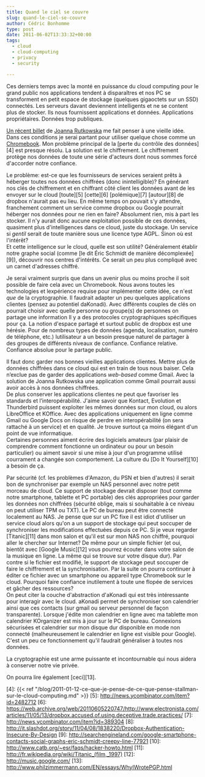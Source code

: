 ```yaml
---
title: Quand le ciel se couvre
slug: quand-le-ciel-se-couvre
author: Cédric Bonhomme
type: post
date: 2011-06-02T13:33:32+00:00
tags:
  - cloud
  - cloud-computing
  - privacy
  - security

---
```

Ces derniers temps avec la monté en puissance du cloud computing pour le grand
public nos applications tendent à disparaîtres et nos PC se transforment en
petit espace de stockage (quelques gigaoctets sur un SSD) connectés. Les
serveurs davant deviennent intelligents et ne se content plus de stocker.
Ils nous fournissent applications et données. Applications propriétaires.
Données trop publiques.

[Un récent billet][1] de [Joanna Rutkowska][2] me fait penser à une vieille
idée. Dans ces conditions je serai partant pour utiliser quelque chose comme un
[Chromebook][3]. Mon problème principal de la [perte du contrôle des données][4]
est presque résolu. La solution est le chiffrement. Le chiffrement protège nos
données de toute une série d'acteurs dont nous sommes forcé d'accorder notre
confiance.

Le problème: est-ce que les fournisseurs de services seraient prêts à héberger
toutes nos données chiffrées (donc inintelligible)? En générant nos clés de
chiffrement et en chiffrant côté client les données avant de les envoyer sur
le cloud [toute][5] [cette][6] [polémique][7] [autour][8] de dropbox n'aurait
pas eu lieu. En même temps on pouvait s'y attendre, franchement comment un
service comme dropbox ou Google pourrait héberger nos données pour ne rien en
faire? Absolument rien, mis à part les stocker. Il n'y aurait donc aucune
exploitation possible de ces données, quasiment plus d'intelligences dans ce
cloud, juste du stockage. Un service si _gentil_ serait de toute manière sous
une licence type AGPL. Sinon où est l'intérêt?  
Et cette intelligence sur le cloud, quelle est son utilité? Généralement établir
notre graphe social (comme [le dit Éric Schmidt de manière décomplexée][9]),
découvrir nos centres d'intérêts. Ce serait un peu plus compliqué avec un carnet
d'adresses chiffré.

Je serai vraiment surpris que dans un avenir plus ou moins proche il soit
possible de faire cela avec un Chromebook. Nous avons toutes les technologies
et lexpérience requise pour implémenter cette idée, ce n'est _que_ de la
cryptographie. Il faudrait adapter un peu quelques applications clientes
(pensez au potentiel daKonadi). Avec différents couples de clés on pourrait
choisir avec quelle personne ou groupe(s) de personnes on partage une
information Il y a des protocoles cryptographiques spécifiques pour ça.
La notion d'espace partagé et surtout public de dropbox est une hérésie. Pour de
nombreux types de données (agenda, localisation, numéro de téléphone, etc.)
lutilisateur a un besoin presque naturel de partager à des groupes de
différents niveaux de confiance. Confiance relative. Confiance absolue pour le
partage public.

Il faut donc garder nos bonnes vieilles applications clientes. Mettre plus de
données chiffrées dans ce cloud qui est en train de tous nous baiser. Cela
n’exclue pas de garder des applications _web-based_ comme Gmail. Avec la
solution de Joanna Rutkowska une application comme Gmail pourrait aussi avoir
accès à nos données chiffrées.  
De plus conserver les applications clientes ne peut que favoriser les standards
et l’interopérabilité. J'aime savoir que Kontact, Evolution et Thunderbird
puissent exploiter les mêmes données sur mon cloud, ou alors LibreOffice et
KOffice. Avec des applications uniquement en ligne comme Gmail ou Google Docs
on risque de perdre en interopérabilité (on sera rattaché à un service) et en
qualité. Je trouve surtout ça moins élégant d'un point de vue informatique.  
Certaines personnes aiment écrire des logiciels amateurs (par plaisir de
comprendre comment fonctionne un ordinateur ou pour un besoin particulier) ou
aiment savoir si une mise à jour d'un programme utilisé courrament a changée
son comportement. La culture du [Do It Yourself][10] a besoin de ça.

Par sécurité (cf. les problèmes d'Amazon, du PSN et bien d'autres) il serait
bon de synchroniser par exemple un NAS personnel avec notre petit morceau de
cloud. Ce support de stockage devrait disposer (tout comme notre smartphone,
tablette et PC portable) des clés appropriées pour garder les données non
chiffrées (sécurité oblige, mais si souhaitable à ce niveau on peut utiliser
TPM ou TXT). Le PC de bureau peut être connecté localement au NAS. Je pense que
sur un PC fixe il est idiot d'utiliser un service cloud alors qu'on a un support
de stockage qui peut soccuper de synchroniser les modifications effectuées
depuis ce PC. Si je veux regarder [Titanic][11] dans mon salon et qu'il est
sur mon NAS non chiffré, pourquoi aller le chercher sur Internet? De même pour
un simple fichier (et oui, bientôt avec [Google Music][12] vous pourrez écouter
dans votre salon de la musique en ligne. La même qui se trouve sur votre disque
dur). Par contre si le fichier est modifié, le support de stockage peut soccuper
de faire le chiffrement et la synchronisation. Par la suite on pourra continuer
à éditer ce fichier avec un smartphone ou appareil type Chromebook sur le
cloud. Pourquoi faire confiance inutilement à toute une flopée de services et
gâcher des ressources?  
On peut citer la couche d'abstraction d'aKonadi qui est très intéressante pour
interagir avec le cloud. aKonadi permet de synchroniser son calendrier ainsi
que ces contacts (sur gmail ou serveur personnel de façon transparente).
Lorsque j'édite mon calendrier en ligne avec ma tablette mon calendrier
KOrganizer est mis à jour sur le PC de bureau. Connexions sécurisées et
calendrier sur mon disque dur disponible en mode non connecté (malheureusement
le calendrier en ligne est visible pour Google). C'est un peu ce fonctionnement
qu'il faudrait généraliser à toutes nos données.

La cryptographie est une arme puissante et incontournable qui nous aidera à
conserver notre vie privée.

On pourra lire également [ceci][13].

 [1]: http://theinvisiblethings.blogspot.com/2011/05/untrusting-cloud.html
 [2]: http://webhosting.pl/files/groups/editors/bezpieczenstwo/2009_05/joanna_rutkowska_02.jpg
 [3]: http://www.google.com/chromebook/#
 [4]: {{< ref "/blog/2011-01-12-ce-que-je-pense-de-ce-que-pense-stallman-sur-le-cloud-computing.md" >}}
 [5]: http://news.ycombinator.com/item?id=2482712
 [6]: https://web.archive.org/web/20110605220747/http://www.electronista.com/articles/11/05/13/dropbox.accused.of.using.deceptive.trade.practices/
 [7]: http://news.ycombinator.com/item?id=389304
 [8]: http://it.slashdot.org/story/11/04/08/1838220/Dropbox-Authentication-Insecure-By-Design
 [9]: http://searchengineland.com/google-smartphone-contacts-social-graphs-eric-schmidt-creepy-line-77921
 [10]: http://www.catb.org/~esr/faqs/hacker-howto.html
 [11]: http://fr.wikipedia.org/wiki/Titanic_(film,_1997)
 [12]: http://music.google.com/
 [13]: http://www.philzimmermann.com/EN/essays/WhyIWrotePGP.html
